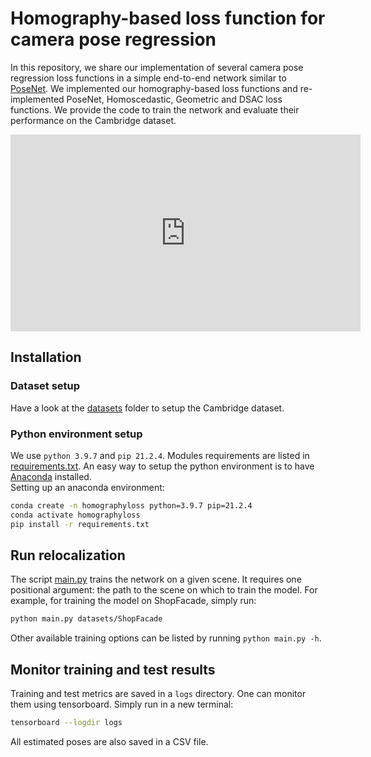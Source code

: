 # Homography-based loss function for camera pose regression
In this repository, we share our implementation of several camera pose regression
loss functions in a simple end-to-end network similar to
[PoseNet](https://openaccess.thecvf.com/content_iccv_2015/html/Kendall_PoseNet_A_Convolutional_ICCV_2015_paper.html).
We implemented our homography-based loss functions and re-implemented PoseNet, Homoscedastic, Geometric and DSAC loss
functions. We provide the code to train the network and evaluate their performance on the Cambridge dataset.

<iframe width="560" height="315" src="https://www.youtube.com/embed/BgLVtWOLQzo" title="YouTube video player" frameborder="0" allow="accelerometer; autoplay; clipboard-write; encrypted-media; gyroscope; picture-in-picture" allowfullscreen></iframe>

## Installation

### Dataset setup
Have a look at the [datasets](datasets) folder to setup the Cambridge dataset.

### Python environment setup
We use `python 3.9.7` and `pip 21.2.4`. Modules requirements are listed in [requirements.txt](requirements.txt).
An easy way to setup the python environment is to have [Anaconda](https://www.anaconda.com) installed.  
Setting up an anaconda environment:
```bash
conda create -n homographyloss python=3.9.7 pip=21.2.4
conda activate homographyloss
pip install -r requirements.txt
```

## Run relocalization
The script [main.py](main.py) trains the network on a given scene.
It requires one positional argument: the path to the scene on which to train the model.
For example, for training the model on ShopFacade, simply run:
```bash
python main.py datasets/ShopFacade
```

Other available training options can be listed by running `python main.py -h`.

## Monitor training and test results
Training and test metrics are saved in a `logs` directory. One can monitor them using tensorboard.
Simply run in a new terminal:
```bash
tensorboard --logdir logs
```

All estimated poses are also saved in a CSV file.
